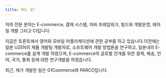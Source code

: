 ```yaml
---
title: 하는 일!
---
```


저의 전문 분야는 E-commerce, 결재 시스템, 자바 프레임워크, 빌드와 개발운영, 애자일 개발 그리고 CI입니다.

지금은 토론토에서 영어와 모바일 어플리케이션에 관한 공부를 하고 있습니다.이전에는 일본 UZEN의 제품 개발팀 개발자로, 소프트웨어 개발 방법론을 연구하고, 일본내의 E-commerce를 설계 개발 하였으며, E-commerce의 글로벌 전개를 위한 결제, 배송, 언어, 국가, 통화 등에 대한 연구개발을 하였습니다.

최근, 제가 개발한 일은 G1Commerce와 PARCO입니다.